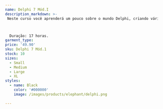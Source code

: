 ```yaml
---
name: Delphi 7 Mód.I
description_markdown: >-
 Neste curso você aprenderá um pouco sobre o mundo Delphi, criando vários programas simples, porém, que mostraram para você como é fácil ingressar no mundo das linguagens de programação.



  Duração: 17 horas.
garment_type:
price: '49.90'
sku: Delphi 7 Mód.1
stock: 10
sizes:
  - Small
  - Medium
  - Large
  - XL
styles:
  - name: Black
    color: '#000000'
    image: /images/products/elephant/delphi.png
  
---
```


